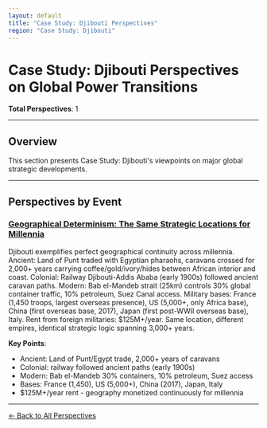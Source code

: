```yaml
---
layout: default
title: "Case Study: Djibouti Perspectives"
region: "Case Study: Djibouti"
---
```


# Case Study: Djibouti Perspectives on Global Power Transitions

**Total Perspectives**: 1

---

## Overview

This section presents Case Study: Djibouti's viewpoints on major global strategic developments.

---

## Perspectives by Event

### [Geographical Determinism: The Same Strategic Locations for Millennia](/events/geographical-determinism-the-same-strategic-locations-for-millennia)

Djibouti exemplifies perfect geographical continuity across millennia. Ancient: Land of Punt traded with Egyptian pharaohs, caravans crossed for 2,000+ years carrying coffee/gold/ivory/hides between African interior and coast. Colonial: Railway Djibouti-Addis Ababa (early 1900s) followed ancient caravan paths. Modern: Bab el-Mandeb strait (25km) controls 30% global container traffic, 10% petroleum, Suez Canal access. Military bases: France (1,450 troops, largest overseas presence), US (5,000+, only Africa base), China (first overseas base, 2017), Japan (first post-WWII overseas base), Italy. Rent from foreign militaries: $125M+/year. Same location, different empires, identical strategic logic spanning 3,000+ years.

**Key Points**:
- Ancient: Land of Punt/Egypt trade, 2,000+ years of caravans
- Colonial: railway followed ancient paths (early 1900s)
- Modern: Bab el-Mandeb 30% containers, 10% petroleum, Suez access
- Bases: France (1,450), US (5,000+), China (2017), Japan, Italy
- $125M+/year rent - geography monetized continuously for millennia

---


[← Back to All Perspectives](/perspectives/)
